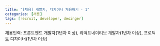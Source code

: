 ```yaml
---
title: "[채용] 개발자, 디자이너 채용하기 - 1"
categories: [채용]
tags: [recruit, developer, desinger]
---
```


채용인력: 프론트엔드 개발자(1년차 이상), 리액트네이티브 개발자(1년차 이상), 프로덕트 디자이너(1년차 이상)